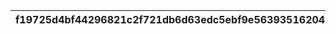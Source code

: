|f19725d4bf44296821c2f721db6d63edc5ebf9e5639351620412b7d2fe052761|93a1ebd2ef703727bc693a55dc6d975a09c58e5726f952f3da9bce70d9752e2e|99e83db2fb5ff6c3322809e4f545771a6cf4bcce3dcf91dafee020ddcf7bd78c|
| --- | --- | --- |